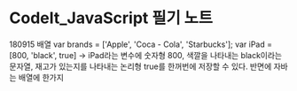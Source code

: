 # CodeIt_JavaScript 필기 노트

180915 배열
var brands = ['Apple', 'Coca - Cola', 'Starbucks'];
var iPad = [800, 'black', true] -> iPad라는 변수에 숫자형 800, 색깔을 나타내는 black이라는 문자열, 재고가 있는지를 나타내는 논리형 true를 한꺼번에 저장할 수 있다. 반면에 자바는 배열에 한가지 
